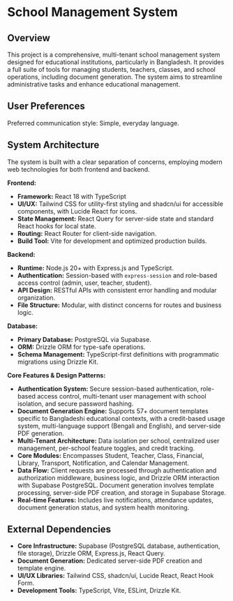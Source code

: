 # School Management System

## Overview
This project is a comprehensive, multi-tenant school management system designed for educational institutions, particularly in Bangladesh. It provides a full suite of tools for managing students, teachers, classes, and school operations, including document generation. The system aims to streamline administrative tasks and enhance educational management.

## User Preferences
Preferred communication style: Simple, everyday language.

## System Architecture
The system is built with a clear separation of concerns, employing modern web technologies for both frontend and backend.

**Frontend:**
*   **Framework:** React 18 with TypeScript
*   **UI/UX:** Tailwind CSS for utility-first styling and shadcn/ui for accessible components, with Lucide React for icons.
*   **State Management:** React Query for server-side state and standard React hooks for local state.
*   **Routing:** React Router for client-side navigation.
*   **Build Tool:** Vite for development and optimized production builds.

**Backend:**
*   **Runtime:** Node.js 20+ with Express.js and TypeScript.
*   **Authentication:** Session-based with `express-session` and role-based access control (admin, user, teacher, student).
*   **API Design:** RESTful APIs with consistent error handling and modular organization.
*   **File Structure:** Modular, with distinct concerns for routes and business logic.

**Database:**
*   **Primary Database:** PostgreSQL via Supabase.
*   **ORM:** Drizzle ORM for type-safe operations.
*   **Schema Management:** TypeScript-first definitions with programmatic migrations using Drizzle Kit.

**Core Features & Design Patterns:**
*   **Authentication System:** Secure session-based authentication, role-based access control, multi-tenant user management with school isolation, and secure password hashing.
*   **Document Generation Engine:** Supports 57+ document templates specific to Bangladeshi educational contexts, with a credit-based usage system, multi-language support (Bengali and English), and server-side PDF generation.
*   **Multi-Tenant Architecture:** Data isolation per school, centralized user management, per-school feature toggles, and credit tracking.
*   **Core Modules:** Encompasses Student, Teacher, Class, Financial, Library, Transport, Notification, and Calendar Management.
*   **Data Flow:** Client requests are processed through authentication and authorization middleware, business logic, and Drizzle ORM interaction with Supabase PostgreSQL. Document generation involves template processing, server-side PDF creation, and storage in Supabase Storage.
*   **Real-time Features:** Includes live notifications, attendance updates, document generation status, and system health monitoring.

## External Dependencies
*   **Core Infrastructure:** Supabase (PostgreSQL database, authentication, file storage), Drizzle ORM, Express.js, React Query.
*   **Document Generation:** Dedicated server-side PDF creation and template engine.
*   **UI/UX Libraries:** Tailwind CSS, shadcn/ui, Lucide React, React Hook Form.
*   **Development Tools:** TypeScript, Vite, ESLint, Drizzle Kit.